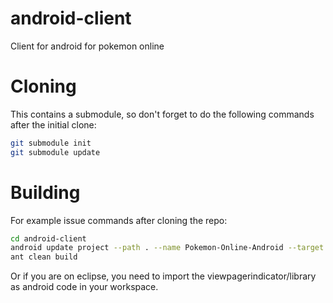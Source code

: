 android-client
==============

Client for android for pokemon online

Cloning
========

This contains a submodule, so don't forget to do the following commands after the initial clone:
```sh
git submodule init
git submodule update
```

Building
========

For example issue commands after cloning the repo:

```sh
cd android-client
android update project --path . --name Pokemon-Online-Android --target 17
ant clean build
```

Or if you are on eclipse, you need to import the viewpagerindicator/library as android code in your workspace.

[1]: https://github.com/coyotte508/Adroid-ViewPagerIndicator
